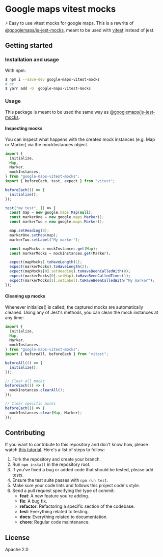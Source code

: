 # Google maps vitest mocks

⚡️ Easy to use vitest mocks for google maps.
This is a rewrite of [@googlemaps/js-jest-mocks](https://github.com/googlemaps/js-jest-mocks), meant to be used with [vitest](https://vitest.dev) instead of jest.

## Getting started

### Installation and usage

With npm:

```bash
$ npm i --save-dev google-maps-vitest-mocks
# or
$ yarn add -D  google-maps-vitest-mocks

```

### Usage

This package is meant to be used the same way as [@googlemaps/js-jest-mocks](https://github.com/googlemaps/js-jest-mocks).

#### Inspecting mocks

You can inspect what happens with the created mock instances (e.g. Map or Marker) via the mockInstances object.

```js
import {
  initialize,
  Map,
  Marker,
  mockInstances,
} from "google-maps-vitest-mocks";
import { beforeEach, test, expect } from "vitest";

beforeEach(() => {
  initialize();
});

test("my test", () => {
  const map = new google.maps.Map(null);
  const markerOne = new google.maps.Marker();
  const markerTwo = new google.maps.Marker();

  map.setHeading(8);
  markerOne.setMap(map);
  markerTwo.setLabel("My marker");

  const mapMocks = mockInstances.get(Map);
  const markerMocks = mockInstances.get(Marker);

  expect(mapMocks).toHaveLength(1);
  expect(markerMocks).toHaveLength(2);
  expect(mapMocks[0].setHeading).toHaveBeenCalledWith(8);
  expect(markerMocks[0].setMap).toHaveBeenCalledTimes(1);
  expect(markerMocks[1].setLabel).toHaveBeenCalledWith("My marker");
});
```

#### Cleaning up mocks

Whenever initialize() is called, the captured mocks are automatically cleaned. Using any of Jest's methods, you can clean the mock instances at any time:

```js
import {
  initialize,
  Map,
  Marker,
  mockInstances,
} from "google-maps-vitest-mocks";
import { beforeAll, beforeEach } from "vitest";

beforeAll(() => {
  initialize();
});

// Clear all mocks
beforeEach(() => {
  mockInstances.clearAll();
});

// Clear specific mocks
beforeEach(() => {
  mockInstances.clear(Map, Marker);
});
```

## Contributing

If you want to contribute to this repository and don't know how, please watch [this tutorial](https://egghead.io/courses/how-to-contribute-to-an-open-source-project-on-github). Here's a list of steps to follow:

1. Fork the repository and create your branch.
1. Run `npm install` in the repository root.
1. If you've fixed a bug or added code that should be tested, please add tests.
1. Ensure the test suite passes with `npm run test`.
1. Make sure your code lints and follows this project code's style.
1. Send a pull request specifying the type of commit:
   - **feat**: A new feature you're adding.
   - **fix**: A bug fix.
   - **refactor**: Refactoring a specific section of the codebase.
   - **test**: Everything related to testing.
   - **docs**: Everything related to documentation.
   - **chore**: Regular code maintenance.

## License

Apache 2.0
